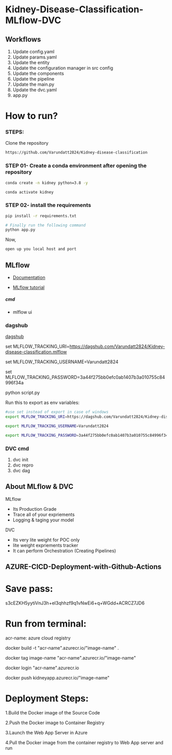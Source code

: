 # Kidney-Disease-Classification-MLflow-DVC


## Workflows

1. Update config.yaml
2. Update params.yaml
3. Update the entity
4. Update the configuration manager in src config
5. Update the components
6. Update the pipeline 
7. Update the main.py
8. Update the dvc.yaml
10. app.py

# How to run?
### STEPS:

Clone the repository

```bash
https://github.com/Varundatt2824/Kidney-disease-classification
```
### STEP 01- Create a conda environment after opening the repository

```bash
conda create -n kidney python=3.8 -y
```

```bash
conda activate kidney
```


### STEP 02- install the requirements
```bash
pip install -r requirements.txt
```

```bash
# Finally run the following command
python app.py
```

Now,
```bash
open up you local host and port
```






## MLflow

- [Documentation](https://mlflow.org/docs/latest/index.html)

- [MLflow tutorial](https://youtu.be/qdcHHrsXA48?si=bD5vDS60akNphkem)

##### cmd
- mlflow ui

### dagshub
[dagshub](https://dagshub.com/)

set MLFLOW_TRACKING_URI=https://dagshub.com/Varundatt2824/Kidney-disease-classification.mlflow


set MLFLOW_TRACKING_USERNAME=Varundatt2824


set MLFLOW_TRACKING_PASSWORD=3a44f275bb0efc0ab1407b3a010755c84996f34a


python script.py

Run this to export as env variables:

```bash
#use set instead of export in case of windows
export MLFLOW_TRACKING_URI=https://dagshub.com/Varundatt2824/Kidney-disease-classification.mlflow

export MLFLOW_TRACKING_USERNAME=Varundatt2824

export MLFLOW_TRACKING_PASSWORD=3a44f275bb0efc0ab1407b3a010755c84996f34a

```


### DVC cmd

1. dvc init
2. dvc repro
3. dvc dag


## About MLflow & DVC

MLflow

 - Its Production Grade
 - Trace all of your expriements
 - Logging & taging your model


DVC 

 - Its very lite weight for POC only
 - lite weight expriements tracker
 - It can perform Orchestration (Creating Pipelines)


## AZURE-CICD-Deployment-with-Github-Actions
# Save pass:
s3cEZKH5yytiVnJ3h+eI3qhhzf9q1vNwEi6+q+WGdd+ACRCZ7JD6

# Run from terminal:
acr-name: azure cloud registry

docker build -t "acr-name".azurecr.io/"image-name" .

docker tag image-name "acr-name".azurecr.io/"image-name"

docker login "acr-name".azurecr.io

docker push kidneyapp.azurecr.io/"image-name"

# Deployment Steps:
1.Build the Docker image of the Source Code

2.Push the Docker image to Container Registry

3.Launch the Web App Server in Azure

4.Pull the Docker image from the container registry to Web App server and run
